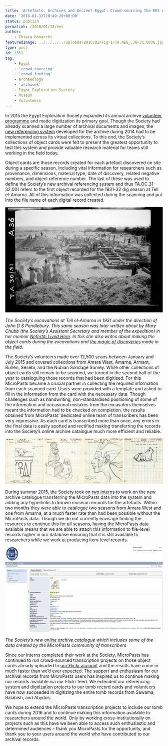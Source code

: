 ```yaml
---
title: 'Artefacts, Archives and Ancient Egypt: Crowd-sourcing the EES object card records'
date: '2016-01-13T10:49:20+00:00'
status: publish
permalink: /2016/01/13/ees
author: 
    - Chiara Bonacchi
featuredImage: ../../../../uploads/2016/01/Fig-1-TA.NEG_.30-31.0036.jpg
type: post
id: 1351
tag:
    - Egypt
    - 'crowd-sourcing'
    - 'crowd-funding'
    - archaeology 
    - 'archives'
    - Egypt Exploration Society
    - Museum
    - Volunteers
---
```

In 2015 the Egypt Exploration Society expanded its annual archive [volunteer programme](http://ees.ac.uk/archive/volunteerprojects.html) and made digitization its primary goal. Though the Society had already scanned a large number of archival documents and images, the [new referencing system](http://ees.ac.uk/news/index/264.html) developed for the archive during 2014 had to be implemented across its virtual collections. To this end, the Society’s collections of object cards were felt to present the greatest opportunity to test this system and provide valuable research material for teams still working in the field today. 

Object cards are those records created for each artefact discovered on site during a specific season, including vital information for researchers such as provenance, dimensions, material type, date of discovery, related negative numbers, and object reference number. The last of these was used to define the Society’s new archival referencing system and thus TA.OC.31-32.001 refers to the first object recorded for the 1931-32 dig season at Tell el-Amarna. All of this information was collected during the scanning and put into the file name of each digital record created.

![Fig 1 - TA.NEG.30-31.0036](../../../../uploads/2016/01/Fig-1-TA.NEG_.30-31.0036.jpg) 

*The Society’s excavations at Tell el-Amarna in 1931 under the direction of John D S Pendlebury. This same season was later written about by Mary Chubb (the Society’s Assistant Secretary and member of the expedition) in her memoir [Nefertiti Lived Here](http://ees.soutron.net/Library/Catalogues/CatView.aspx?id=9293). In this she also writes about making the object cards during the excavations and [the magic of discoveries](http://ees.ac.uk/news/index/302.html) made in the field.*

The Society’s volunteers made over 12,500 scans between January and July 2015 and covered collections from Amara West, Amarna, Armant, Buhen, Sesebi, and the Nubian Sondage Survey. While other collections of object cards still remain to be scanned, we turned in the second half of the year to cataloguing those records that had been digitised. For this MicroPasts became a crucial partner in collecting the required information from each scanned card. Users were provided with a template and asked to fill in the information from the card with the necessary data. Though challenges such as handwriting, non-standardised positioning of some of the information and occasional mistakes from the excavators themselves meant the information had to be checked on completion, the results obtained from MicroPasts’ dedicated online team of transcribers has been very impressive. As each card is transcribed more than once, any errors in the final data is easily spotted and rectified making transferring the records into the Society’s online archive catalogue much more efficient and reliable.

![A selection of object cards from the Society’s Tell el-Amarna archive](../../../../uploads/2016/01/Fig-2-TA.OC_.jpg) 

During summer 2015, the Society took on [two interns](http://ees.ac.uk/userfiles/file/15%252008%2520Summer%2520newsletter%2520WWW.pdf) to work on the new archive catalogue transferring the MicroPasts data into the system and adding any hyperlinks to known museum records for the artefacts. Within two months they were able to catalogue two seasons from Amara West and one from Amarna, at a much faster rate than had been possible without the MicroPasts data. Though we do not currently envisage finding the resources to continue this for all seasons, having the MicroPasts data available means that we are able to attach this information to file-level records higher in our database ensuring that it is still available to researchers while we work at producing item-level records.

![Fig 3 - Library and Archive Catalogue](../../../../uploads/2016/01/Fig-3-Library-and-Archive-Catalogue.jpg) 

*The Society’s new* [*online archive catalogue*](http://ees.soutron.net/Library/Catalogues/Search.aspx) *which includes some of the data created by the MicroPasts community of transcribers*

Since our interns completed their work at the Society, MicroPasts has continued to run crowd-sourced transcription projects on those object cards already uploaded to [our Flickr account](https://www.flickr.com/photos/egyptexplorationsociety/albums) and the results have come in much faster than we’d ever expected. The support and enthusiasm for our archival records from MicroPasts users has inspired us to continue making our records available via our Flickr feed. We extended our referencing system and digitization projects to our tomb record cards and volunteers have now succeeded in digitizing the entire tomb records from Sawama, Balabish, and Abydos. 

We hope to extend the MicroPasts transcription projects to include our tomb cards during 2016 and to continue making this information available to researchers around the world. Only by working cross-institutionally on projects such as this have we been able to access such enthusiastic and determined audiences – thank you MicroPasts for the opportunity, and thank you to your users around the world who have contributed to our archival records. 